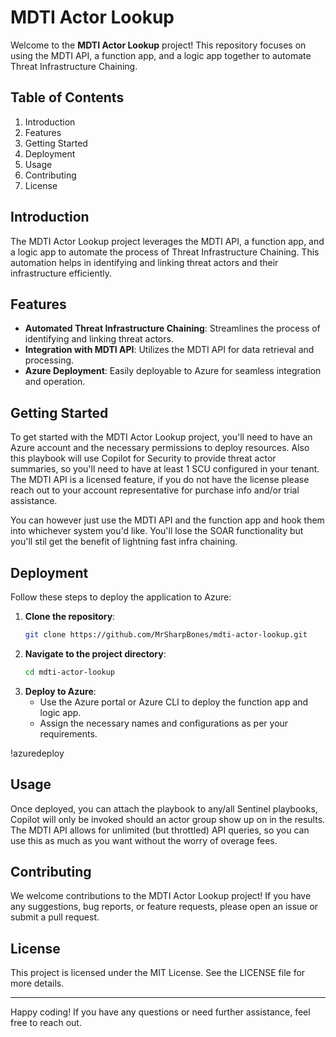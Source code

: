 # MDTI Actor Lookup

Welcome to the **MDTI Actor Lookup** project! This repository focuses on using the MDTI API, a function app, and a logic app together to automate Threat Infrastructure Chaining.

## Table of Contents

1. Introduction
2. Features
3. Getting Started
4. Deployment
5. Usage
6. Contributing
7. License

## Introduction

The MDTI Actor Lookup project leverages the MDTI API, a function app, and a logic app to automate the process of Threat Infrastructure Chaining. This automation helps in identifying and linking threat actors and their infrastructure efficiently.

## Features

- **Automated Threat Infrastructure Chaining**: Streamlines the process of identifying and linking threat actors.
- **Integration with MDTI API**: Utilizes the MDTI API for data retrieval and processing.
- **Azure Deployment**: Easily deployable to Azure for seamless integration and operation.

## Getting Started

To get started with the MDTI Actor Lookup project, you'll need to have an Azure account and the necessary permissions to deploy resources.  Also this playbook will use Copilot for Security to provide threat actor summaries, so you'll need to have at least 1 SCU configured in your tenant.  The MDTI API is a licensed feature, if you do not have the license please reach out to your account representative for purchase info and/or trial assistance.

You can however just use the MDTI API and the function app and hook them into whichever system you'd like.  You'll lose the SOAR functionality but you'll stil get the benefit of lightning fast infra chaining.

## Deployment

Follow these steps to deploy the application to Azure:

1. **Clone the repository**:
    ```bash
    git clone https://github.com/MrSharpBones/mdti-actor-lookup.git
    ```
2. **Navigate to the project directory**:
    ```bash
    cd mdti-actor-lookup
    ```
3. **Deploy to Azure**:
    - Use the Azure portal or Azure CLI to deploy the function app and logic app.
    - Assign the necessary names and configurations as per your requirements.

!azuredeploy

## Usage

Once deployed, you can attach the playbook to any/all Sentinel playbooks, Copilot will only be invoked should an actor group show up on in the results.  The MDTI API allows for unlimited (but throttled) API queries, so you can use this as much as you want without the worry of overage fees.

## Contributing

We welcome contributions to the MDTI Actor Lookup project! If you have any suggestions, bug reports, or feature requests, please open an issue or submit a pull request.

## License

This project is licensed under the MIT License. See the LICENSE file for more details.

---

Happy coding! If you have any questions or need further assistance, feel free to reach out.

